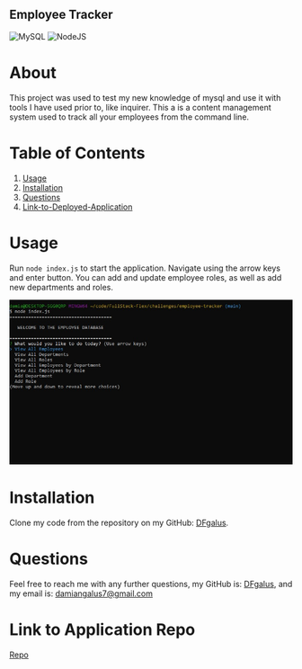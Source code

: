## Employee Tracker
![MySQL](https://img.shields.io/badge/mysql-%2300f.svg?style=for-the-badge&logo=mysql&logoColor=white)  ![NodeJS](https://img.shields.io/badge/node.js-6DA55F?style=for-the-badge&logo=node.js&logoColor=white)

# About
 This project was used to test my new knowledge of mysql and use it with tools I have used prior to, like inquirer.  This a is a content management system used to track all your employees from the command line.
  
 # Table of Contents
 1. [Usage](#usage)
 2. [Installation](#installation)
 3. [Questions](#questions)
 4. [Link-to-Deployed-Application](#link-to-deployed-application)
  
# Usage
  
  Run `node index.js` to start the application. Navigate using the arrow keys and enter button. You can add and update employee roles, as well as add new departments and roles.

  ![Image](./assets/images/Screenshot%202023-02-27%20221303.jpg)

# Installation
  
Clone my code from the repository on my GitHub: [DFgalus](https//:github.com/DFgalus). 

# Questions
  
Feel free to reach me with any further questions, my GitHub is: [DFgalus](https//:github.com/DFgalus), and my email is: [damiangalus7@gmail.com](mailto:damiangalus7@gmail.com)

# Link to Application Repo
[Repo](https://github.com/DFgalus/employee-tracker)